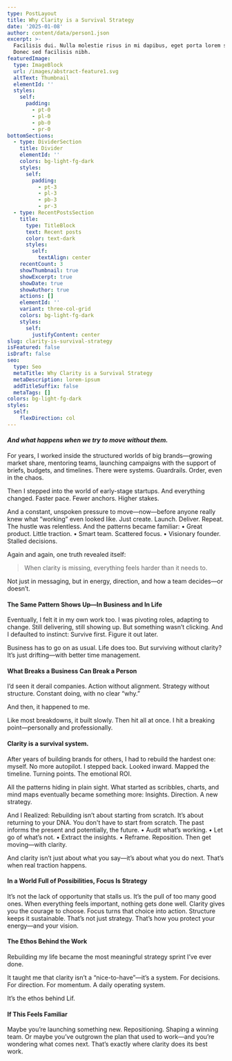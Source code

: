 ```yaml
---
type: PostLayout
title: Why Clarity is a Survival Strategy
date: '2025-01-08'
author: content/data/person1.json
excerpt: >-
  Facilisis dui. Nulla molestie risus in mi dapibus, eget porta lorem semper.
  Donec sed facilisis nibh.
featuredImage:
  type: ImageBlock
  url: /images/abstract-feature1.svg
  altText: Thumbnail
  elementId: ''
  styles:
    self:
      padding:
        - pt-0
        - pl-0
        - pb-0
        - pr-0
bottomSections:
  - type: DividerSection
    title: Divider
    elementId: ''
    colors: bg-light-fg-dark
    styles:
      self:
        padding:
          - pt-3
          - pl-3
          - pb-3
          - pr-3
  - type: RecentPostsSection
    title:
      type: TitleBlock
      text: Recent posts
      color: text-dark
      styles:
        self:
          textAlign: center
    recentCount: 3
    showThumbnail: true
    showExcerpt: true
    showDate: true
    showAuthor: true
    actions: []
    elementId: ''
    variant: three-col-grid
    colors: bg-light-fg-dark
    styles:
      self:
        justifyContent: center
slug: clarity-is-survival-strategy
isFeatured: false
isDraft: false
seo:
  type: Seo
  metaTitle: Why Clarity is a Survival Strategy
  metaDescription: lorem-ipsum
  addTitleSuffix: false
  metaTags: []
colors: bg-light-fg-dark
styles:
  self:
    flexDirection: col
---
```

#### *And what happens when we try to move without them.*

For years, I worked inside the structured worlds of big brands—growing market share, mentoring teams, launching campaigns with the support of briefs, budgets, and timelines.
There were systems. Guardrails. Order, even in the chaos.

Then I stepped into the world of early-stage startups. And everything changed.
Faster pace. Fewer anchors. Higher stakes.

And a constant, unspoken pressure to move—now—before anyone really knew what “working” even looked like.
Just create. Launch. Deliver. Repeat.
The hustle was relentless. And the patterns became familiar:
•	Great product. Little traction.
•	Smart team. Scattered focus.
•	Visionary founder. Stalled decisions.

Again and again, one truth revealed itself:

> When clarity is missing, everything feels harder than it needs to.

Not just in messaging, but in energy, direction, and how a team decides—or doesn’t.

#### **The Same Pattern Shows Up—In Business and In Life**

Eventually, I felt it in my own work too. I was pivoting roles, adapting to change. Still delivering, still showing up. But something wasn’t clicking.
And I defaulted to instinct: Survive first. Figure it out later.

Business has to go on as usual. Life does too.
But surviving without clarity? It’s just drifting—with better time management.

#### **What Breaks a Business Can Break a Person**

I’d seen it derail companies. Action without alignment. Strategy without structure. Constant doing, with no clear “why.”

And then, it happened to me.

Like most breakdowns, it built slowly. Then hit all at once.
I hit a breaking point—personally and professionally.

#### **Clarity is a survival system.**

After years of building brands for others, I had to rebuild the hardest one: myself.
No more autopilot. I stepped back. Looked inward. Mapped the timeline. Turning points. The emotional ROI.

All the patterns hiding in plain sight.
What started as scribbles, charts, and mind maps eventually became something more:
Insights. Direction. A new strategy.

And I Realized:
Rebuilding isn’t about starting from scratch. It’s about returning to your DNA.
You don't have to start from scratch. The past informs the present and potentially, the future.
•	Audit what’s working.
•	Let go of what’s not.
•	Extract the insights.
•	Reframe. Reposition.
Then get moving—with clarity.

And clarity isn’t just about what you say—it’s about what you do next. That’s when real traction happens.

#### **In a World Full of Possibilities, Focus Is Strategy**

It’s not the lack of opportunity that stalls us.
It’s the pull of too many good ones.
When everything feels important, nothing gets done well.
Clarity gives you the courage to choose.
Focus turns that choice into action.
Structure keeps it sustainable.
That’s not just strategy. That’s how you protect your energy—and your vision.

#### **The Ethos Behind the Work**

Rebuilding my life became the most meaningful strategy sprint I’ve ever done.

It taught me that clarity isn’t a “nice-to-have”—it’s a system.
For decisions. For direction. For momentum. A daily operating system.

It’s the ethos behind Lif.

#### **If This Feels Familiar**

Maybe you’re launching something new. Repositioning. Shaping a winning team.
Or maybe you’ve outgrown the plan that used to work—and you’re wondering what comes next.
That’s exactly where clarity does its best work.
